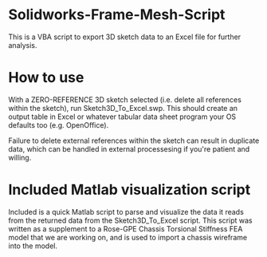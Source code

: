# Solidworks-Frame-Mesh-Script
This is a VBA script to export 3D sketch data to an Excel file for further analysis.

# How to use
With a ZERO-REFERENCE 3D sketch selected (i.e. delete all references within the sketch), run Sketch3D_To_Excel.swp. This should create an output table in Excel or whatever tabular data sheet program your OS defaults too (e.g. OpenOffice). 

Failure to delete external references within the sketch can result in duplicate data, which can be handled in external processesing if you're patient and willing.

# Included Matlab visualization script
Included is a quick Matlab script to parse and visualize the data it reads from the returned data from the Sketch3D_To_Excel script. This script was written as a supplement to a Rose-GPE Chassis Torsional Stiffness FEA model that we are working on, and is used to import a chassis wireframe into the model.
